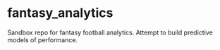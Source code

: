 # fantasy_analytics
Sandbox repo for fantasy football analytics. Attempt to build predictive models of performance. 
